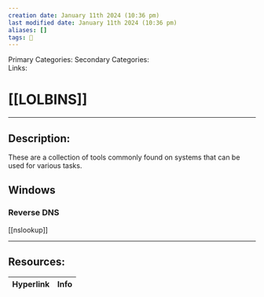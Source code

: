 ```yaml
---
creation date: January 11th 2024 (10:36 pm)
last modified date: January 11th 2024 (10:36 pm)
aliases: []
tags: 📕
---
```

 
Primary Categories: 
Secondary Categories:  
Links: 
# [[LOLBINS]]  
___

## Description:  
These are a collection of tools commonly found on systems that can be used for various tasks.


## Windows
### Reverse DNS
[[nslookup]]



___

## Resources:

| Hyperlink | Info |
| --------- | ---- |


